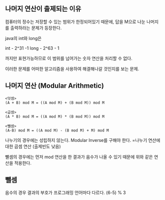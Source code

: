 ## 나머지 연산이 출제되는 이유
컴퓨터의 정수는 저장할 수 있는 범위가 한정되어있기 때문에, 답을 M으로 나눈 나머지를 출력하라는 문제가 등장한다. 

java의 int와 long은

int - 2^31 -1
long - 2^63 - 1

까지만 표현가능하므로 이 범위를 넘어가는 숫자 연산을 처리할 수 없다.

이러한 문제를 어떠한 알고리즘을 사용하여 해결해나갈 것인지를 보는 문제.

## 나머지 연산 (Modular Arithmetic)
```
<덧셈>
(A + B) mod M = ((A mod M) + (B mod M)) mod M

<곱셈>
(A * B) mod M = ((A mod M) * (B mod M)) mod M

<뺄셈>
(A-B) mod M = ((A mod M) - (B mod M) + M) mod M
```
나누기의 경우에는 성립하지 않는다. 
Modular Inverse를 구해야 한다.
=나누기 연산에 대한 곱셈 연산 (출제빈도 낮음)

뺼셈의 경우에는 먼저 mod 연산을 한 결과가 음수가 나올 수 있기 때문에 위와 같은 연산을 적용한다.

## 뺄셈
음수의 경우 결과의 부호가 프로그래밍 언어마다 다르다.
(6-5) % 3
<!--stackedit_data:
eyJoaXN0b3J5IjpbNTI2MDUzNjM0LDg1NzQ5NDldfQ==
-->